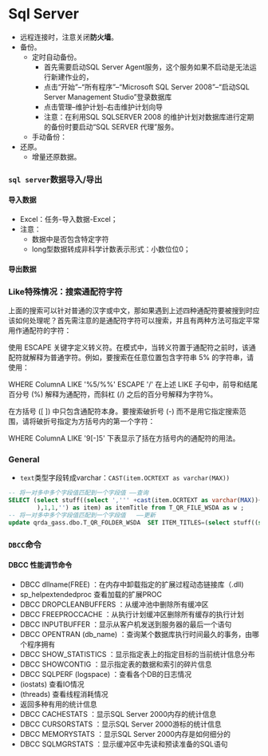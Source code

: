 # Sql Server
- 远程连接时，注意关闭**防火墙**。
- 备份。
    + 定时自动备份。
        * 首先需要启动SQL Server Agent服务，这个服务如果不启动是无法运行新建作业的，
        * 点击“开始”–“所有程序”–“Microsoft SQL Server 2008”–“启动SQL Server Management Studio”登录数据库
        * 点击管理–维护计划–右击维护计划向导
        * 注意：在利用SQL SQLSERVER 2008 的维护计划对数据库进行定期的备份时要启动“SQL SERVER 代理”服务。
    + 手动备份：
- 还原。
    + 增量还原数据。

### `sql server`数据导入/导出
#### 导入数据
- Excel：任务-导入数据-Excel；
- 注意：
    + 数据中是否包含特定字符
    + long型数据转成非科学计数表示形式：小数位位0；
#### 导出数据

### Like特殊情况：搜索通配符字符
上面的搜索可以针对普通的汉字或中文，那如果遇到上述四种通配符要被搜到时应该如何处理呢？首先需注意的是通配符字符可以搜索，并且有两种方法可指定平常用作通配符的字符：

使用 ESCAPE 关键字定义转义符。在模式中，当转义符置于通配符之前时，该通配符就解释为普通字符。例如，要搜索在任意位置包含字符串 5% 的字符串，请使用：

WHERE ColumnA LIKE '%5/%%' ESCAPE '/'
在上述 LIKE 子句中，前导和结尾百分号 (%) 解释为通配符，而斜杠 (/) 之后的百分号解释为字符%。

在方括号 ([ ]) 中只包含通配符本身。要搜索破折号 (-) 而不是用它指定搜索范围，请将破折号指定为方括号内的第一个字符：

WHERE ColumnA LIKE '9[-]5'
下表显示了括在方括号内的通配符的用法。

### General
- `text`类型字段转成varchar：`CAST(item.OCRTEXT as varchar(MAX))`
``` sql
-- 将一对多中多个字段值匹配到一个字段值 ——查询
SELECT (select stuff((select ',''' +cast(item.OCRTEXT as varchar(MAX))+'''' from T_QR_FILE_WSDA_DOC as item where item.OWNER_ID=w.ID group by cast(item.OCRTEXT as varchar(MAX)) for xml  path('')
        ),1,1,'') as item) as itemTitle from T_QR_FILE_WSDA as w ;
-- 将一对多中多个字段值匹配到一个字段值   ——更新
update qrda_gass.dbo.T_QR_FOLDER_WSDA  SET ITEM_TITLES=(select stuff((select ',''' +item.TITLE+'''' from T_QR_FOLDER_ITEM_WSDA as item  where item.OWNER_ID=T_QR_FOLDER_WSDA.ID  group by item.TITLE for xml  path('')),1,1,'') as item);
```

### `DBCC`命令
#### DBCC 性能调节命令
- DBCC dllname(FREE) ：在内存中卸载指定的扩展过程动态链接库（.dll)
- sp_helpextendedproc 查看加载的扩展PROC 
- DBCC DROPCLEANBUFFERS ：从缓冲池中删除所有缓冲区
- DBCC FREEPROCCACHE ：从执行计划缓冲区删除所有缓存的执行计划
- DBCC INPUTBUFFER ：显示从客户机发送到服务器的最后一个语句
- DBCC OPENTRAN (db_name) ：查询某个数据库执行时间最久的事务，由哪个程序拥有
- DBCC SHOW_STATISTICS ：显示指定表上的指定目标的当前统计信息分布
- DBCC SHOWCONTIG ：显示指定表的数据和索引的碎片信息
- DBCC SQLPERF (logspace) ：查看各个DB的日志情况
- (iostats) 查看IO情况
- (threads) 查看线程消耗情况
- 返回多种有用的统计信息 
- DBCC CACHESTATS ：显示SQL Server 2000内存的统计信息
- DBCC CURSORSTATS ：显示SQL Server 2000游标的统计信息
- DBCC MEMORYSTATS ：显示SQL Server 2000内存是如何细分的
- DBCC SQLMGRSTATS ：显示缓冲区中先读和预读准备的SQL语句
